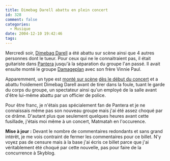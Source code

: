 ```yaml
---
title: Dimebag Darell abattu en plein concert
id: 328
comment: false
categories:
  - Musique
date: 2004-12-10 19:42:46
tags:
---
```


Mercredi soir, [Dimebag Darell](http://www-personal.umich.edu/~alfieii/pantera/dimetrib.jpg) a été abattu sur scène ainsi que 4 autres personnes dont le tueur. Pour ceux qui ne le connaitraient pas, il était guitariste dans [Pantera](http://www.officialpantera.com/ "Official Pantera") jusqu'à la séparation du groupe l'an passé. Il avait ensuite monté le groupe [Damageplan](http://www.damageplan.com/ "Damageplan") avec son frère Vinnie Paul.

Apparemment, un type est [monté sur scène](http://www.nbc4i.com/news/3983630/detail.htmlhttp://www.nbc4i.com/news/3983630/detail.html "Police Identify Alleged Gunman In Deadly Nightclub Shooting") [dès le début du concert](http://www.mtv.com/news/articles/1494653/12092004/damageplan.jhtml "Dimebag Darrell, Four Others Killed In Ohio Concert Shooting") et a abattu froidement Dimebag Darell avant de tirer dans la foule, tuant le garde du corps du groupe, un spectateur ainsi qu'un employé de la salle avant d'être lui-même abattu par un officier de police.

Pour être franc, je n'étais pas spécialement fan de Pantera et je ne connaissais même pas son nouveau groupe mais j'ai été assez choqué par ce drâme. D'autant plus que seulement quelques heures avant cette fusillade, j'étais moi même à un concert, Matmatah en l'occurence.

**Mise à jour :** Devant le nombre de commentaires redondants et sans grand intérêt, je me vois contraint de fermer les commentaires pour ce billet. N'y voyez pas de censure mais à la base j'ai écris ce billet parce que j'ai véritablement été choqué par cette nouvelle, pas pour faire de la concurrence à Skyblog.
